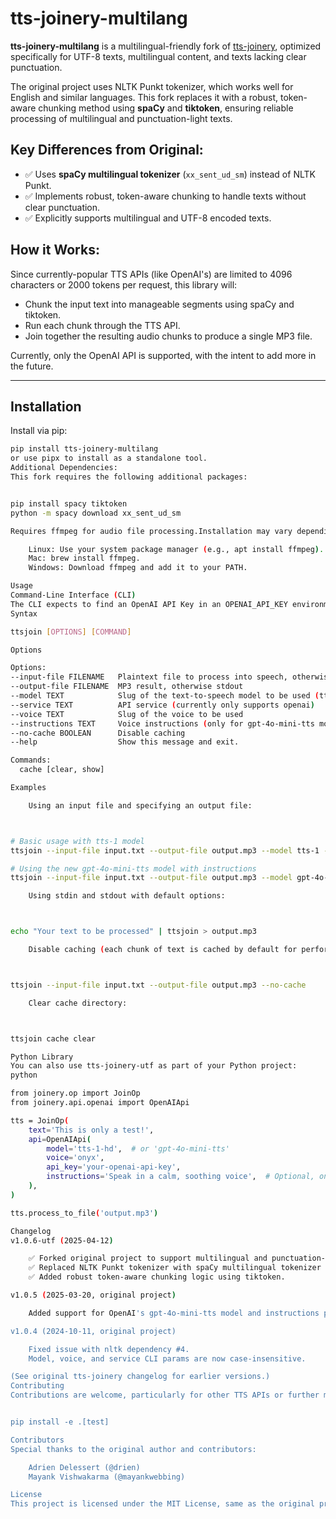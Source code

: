 # tts-joinery-multilang

**tts-joinery-multilang** is a multilingual-friendly fork of [tts-joinery](https://github.com/drien/tts-joinery), optimized specifically for UTF-8 texts, multilingual content, and texts lacking clear punctuation.

The original project uses NLTK Punkt tokenizer, which works well for English and similar languages. This fork replaces it with a robust, token-aware chunking method using **spaCy** and **tiktoken**, ensuring reliable processing of multilingual and punctuation-light texts.

## Key Differences from Original:

- ✅ Uses **spaCy multilingual tokenizer** (`xx_sent_ud_sm`) instead of NLTK Punkt.
- ✅ Implements robust, token-aware chunking to handle texts without clear punctuation.
- ✅ Explicitly supports multilingual and UTF-8 encoded texts.

## How it Works:

Since currently-popular TTS APIs (like OpenAI's) are limited to 4096 characters or 2000 tokens per request, this library will:

- Chunk the input text into manageable segments using spaCy and tiktoken.
- Run each chunk through the TTS API.
- Join together the resulting audio chunks to produce a single MP3 file.

Currently, only the OpenAI API is supported, with the intent to add more in the future.

---

## Installation

Install via pip:

```bash
pip install tts-joinery-multilang
or use pipx to install as a standalone tool.
Additional Dependencies:
This fork requires the following additional packages:


pip install spacy tiktoken
python -m spacy download xx_sent_ud_sm

Requires ffmpeg for audio file processing.Installation may vary depending on your system:

    Linux: Use your system package manager (e.g., apt install ffmpeg).
    Mac: brew install ffmpeg.
    Windows: Download ffmpeg and add it to your PATH.

Usage
Command-Line Interface (CLI)
The CLI expects to find an OpenAI API Key in an OPENAI_API_KEY environment variable, or in a .env file.
Syntax

ttsjoin [OPTIONS] [COMMAND]

Options

Options:
--input-file FILENAME   Plaintext file to process into speech, otherwise stdin
--output-file FILENAME  MP3 result, otherwise stdout
--model TEXT            Slug of the text-to-speech model to be used (tts-1, tts-1-hd or gpt-4o-mini-tts)
--service TEXT          API service (currently only supports openai)
--voice TEXT            Slug of the voice to be used
--instructions TEXT     Voice instructions (only for gpt-4o-mini-tts model)
--no-cache BOOLEAN      Disable caching
--help                  Show this message and exit.

Commands:
  cache [clear, show]

Examples

    Using an input file and specifying an output file:



# Basic usage with tts-1 model
ttsjoin --input-file input.txt --output-file output.mp3 --model tts-1 --service openai --voice onyx

# Using the new gpt-4o-mini-tts model with instructions
ttsjoin --input-file input.txt --output-file output.mp3 --model gpt-4o-mini-tts --voice ballad --instructions "Speak in a calm, soothing voice"

    Using stdin and stdout with default options:



echo "Your text to be processed" | ttsjoin > output.mp3

    Disable caching (each chunk of text is cached by default for performance):



ttsjoin --input-file input.txt --output-file output.mp3 --no-cache

    Clear cache directory:



ttsjoin cache clear

Python Library
You can also use tts-joinery-utf as part of your Python project:
python

from joinery.op import JoinOp
from joinery.api.openai import OpenAIApi

tts = JoinOp(
    text='This is only a test!',
    api=OpenAIApi(
        model='tts-1-hd',  # or 'gpt-4o-mini-tts'
        voice='onyx',
        api_key='your-openai-api-key',
        instructions='Speak in a calm, soothing voice',  # Optional, only for gpt-4o-mini-tts
    ),
)

tts.process_to_file('output.mp3')

Changelog
v1.0.6-utf (2025-04-12)

    ✅ Forked original project to support multilingual and punctuation-light texts.
    ✅ Replaced NLTK Punkt tokenizer with spaCy multilingual tokenizer (xx_sent_ud_sm).
    ✅ Added robust token-aware chunking logic using tiktoken.

v1.0.5 (2025-03-20, original project)

    Added support for OpenAI's gpt-4o-mini-tts model and instructions parameter.

v1.0.4 (2024-10-11, original project)

    Fixed issue with nltk dependency #4.
    Model, voice, and service CLI params are now case-insensitive.

(See original tts-joinery changelog for earlier versions.)
Contributing
Contributions are welcome, particularly for other TTS APIs or further multilingual improvements. Check existing issues beforehand and feel free to open a PR. Code is formatted with Black.Tests can be run manually. The suite includes end-to-end tests with live API calls; ensure you have an OPENAI_API_KEY set in .env.test, and run pytest. Install development dependencies with:


pip install -e .[test]

Contributors
Special thanks to the original author and contributors:

    Adrien Delessert (@drien)
    Mayank Vishwakarma (@mayankwebbing)

License
This project is licensed under the MIT License, same as the original project.Copyright © 2024 Adrien DelessertForked and modified © 2025 Peter Mack 
